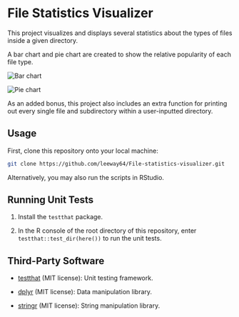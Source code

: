 # File Statistics Visualizer
This project visualizes and displays several statistics about the types of files inside a given
directory.

A bar chart and pie chart are created to show the relative popularity of each file type.

![Bar chart](Images/Bar_chart.jpeg)

![Pie chart](Images/Pie_chart.jpeg)

As an added bonus, this project also includes an extra function for printing out every single file
and subdirectory within a user-inputted directory.


## Usage

First, clone this repository onto your local machine:

```bash
git clone https://github.com/leeway64/File-statistics-visualizer.git
```



Alternatively, you may also run the scripts in RStudio.


## Running Unit Tests

1. Install the `testthat` package.

2. In the R console of the root directory of this repository, enter `testthat::test_dir(here())` to
   run the unit tests.

## Third-Party Software

- [testthat](https://testthat.r-lib.org/) (MIT license): Unit testing framework.

- [dplyr](https://dplyr.tidyverse.org/) (MIT license): Data manipulation library.

- [stringr](https://stringr.tidyverse.org/) (MIT license): String manipulation library.
